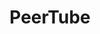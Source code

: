 ---
draft: false
title: PeerTube
content:
  id: peertube
  name: PeerTube
  logo: /images/applications/fediverse/peertube/logo.png
  website: https://joinpeertube.org/
  iframe_website: /website-iframe/applications/fediverse/peertube
  dashboardImage: /images/applications/fediverse/peertube/screenshot-1.png
  short_description: Free software to take back control of your videos for the Fediverse
  description: PeerTube is the free and decentralized alternative to video platforms, providing you over 600,000 videos published by 150,000 users and viewed over 70 million times.
  features:
    - title: A federation of interconnected hosting services
      description: PeerTube is not meant to become a huge platform that would centralize videos from all around the world. Anyone with a modicum of technical skills can host a PeerTube server, aka an instance. Each instance hosts its users and their videos. In this way, every instance is created, moderated and maintained independently by various administrators.
    - title: This is just how a federation works!
      description: "PeerTube uses ActivityPub, a federating protocol that allows you to interact with other software, provided they also use this protocol. For example, PeerTube and Mastodon -a Twitter alternative- are connected: you can follow a PeerTube user from Mastodon (the latest videos from the PeerTube account you follow will appear in your feed), and even comment on a PeerTube-hosted video directly from your Mastodon's account."
    - title: Open-source, free/libre license code
      description: Mainstream online video broadcasting services make money off of your data by analyzing your interactions so that they can then bombard your with targeted advertising.
    - title: Are you a video maker?
      description: "With PeerTube, choose your hosting company and the rules you believe in. YouTube has clearly gone astray: its hoster, Google-Alphabet, can enforce its ContentID system (the infamous 'Robocopyright') or its videos recommendation system, all of which appear to be as obscure as unfair."
  screenshots:
    - /images/applications/fediverse/peertube/screenshot-1.png
    - /images/applications/fediverse/peertube/screenshot-2.png
---